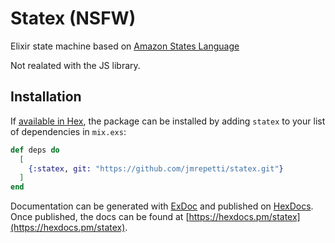 # Statex (NSFW) 

Elixir state machine based on [Amazon States Language](https://states-language.net/spec.html)

Not realated with the JS library.


## Installation

If [available in Hex](https://hex.pm/docs/publish), the package can be installed
by adding `statex` to your list of dependencies in `mix.exs`:

```elixir
def deps do
  [
    {:statex, git: "https://github.com/jmrepetti/statex.git"}
  ]
end
```

Documentation can be generated with [ExDoc](https://github.com/elixir-lang/ex_doc)
and published on [HexDocs](https://hexdocs.pm). Once published, the docs can
be found at [https://hexdocs.pm/statex](https://hexdocs.pm/statex).

